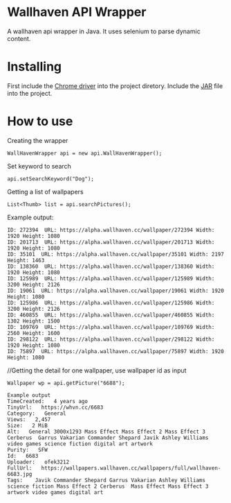 # Wallhaven API Wrapper 
A wallhaven api wrapper in Java. It uses selenium to parse dynamic content.

# Installing
First include the [Chrome driver](http://chromedriver.chromium.org/downloads) into the project diretory. 
Include the [JAR](https://github.com/tangjienan/Wallhaven-Api-Wrapper/blob/master/wallhaven_api_wrapper.jar) file into the project.

# How to use

Creating the wrapper

```WallHavenWrapper api = new api.WallHavenWrapper();```

Set keyword to search

```api.setSearchKeyword("Dog");```

Getting a list of wallpapers

```List<Thumb> list = api.searchPictures();```

Example output:

    ID: 272394  URL: https://alpha.wallhaven.cc/wallpaper/272394 Width: 1920 Height: 1080
    ID: 201713  URL: https://alpha.wallhaven.cc/wallpaper/201713 Width: 1920 Height: 1080
    ID: 35101  URL: https://alpha.wallhaven.cc/wallpaper/35101 Width: 2197 Height: 1463
    ID: 138360  URL: https://alpha.wallhaven.cc/wallpaper/138360 Width: 1920 Height: 1080
    ID: 125989  URL: https://alpha.wallhaven.cc/wallpaper/125989 Width: 3200 Height: 2126
    ID: 19061  URL: https://alpha.wallhaven.cc/wallpaper/19061 Width: 1920 Height: 1080
    ID: 125986  URL: https://alpha.wallhaven.cc/wallpaper/125986 Width: 3200 Height: 2126
    ID: 460855  URL: https://alpha.wallhaven.cc/wallpaper/460855 Width: 1302 Height: 1500
    ID: 109769  URL: https://alpha.wallhaven.cc/wallpaper/109769 Width: 2560 Height: 1600
    ID: 298122  URL: https://alpha.wallhaven.cc/wallpaper/298122 Width: 1920 Height: 1080
    ID: 75897  URL: https://alpha.wallhaven.cc/wallpaper/75897 Width: 1920 Height: 1080

//Getting the detail for one wallpaper, use wallpaper id as input

```Wallpaper wp = api.getPicture("6688");```

    Example output
    TimeCreated:   4 years ago
    TinyUrl:   https://whvn.cc/6683
    Category:   General
    Views:   2,457
    Size:   2 MiB
    Alt:   General 3000x1293 Mass Effect Mass Effect 2 Mass Effect 3 Cerberus  Garrus Vakarian Commander Shepard Javik Ashley Williams video games science fiction digital art artwork
    Purity:   SFW
    Id:   6683
    Uploader:   ofek3212
    FullUrl:   https://wallpapers.wallhaven.cc/wallpapers/full/wallhaven-6683.jpg
    Tags:    Javik Commander Shepard Garrus Vakarian Ashley Williams science fiction Mass Effect 2 Cerberus  Mass Effect Mass Effect 3 artwork video games digital art




